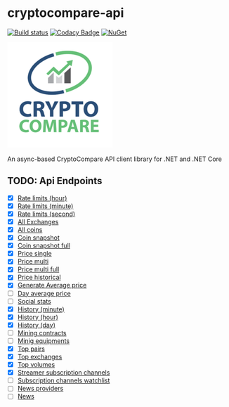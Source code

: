 # cryptocompare-api

[![Build status](https://ci.appveyor.com/api/projects/status/eliq53hhs8rsbq18?svg=true)](https://ci.appveyor.com/project/joancaron/cryptocompare-api)
[![Codacy Badge](https://api.codacy.com/project/badge/Grade/2dec058efba4445ba2af6e0e54308758)](https://www.codacy.com/app/joancaron/cryptocompare-api?utm_source=github.com&utm_medium=referral&utm_content=joancaron/cryptocompare-api&utm_campaign=badger)
[![NuGet](https://img.shields.io/nuget/v/CryptoCompare.svg)]()

![logo](cryptocompare_logo.png)

An async-based CryptoCompare API client library for .NET and .NET Core

## TODO: Api Endpoints

- [x] [Rate limits (hour)](https://min-api.cryptocompare.com/stats/rate/hour/limit)
- [x] [Rate limits (minute)](https://min-api.cryptocompare.com/stats/rate/minute/limit)
- [x] [Rate limits (second)](https://min-api.cryptocompare.com/stats/rate/second/limit)
- [x] [All Exchanges](https://min-api.cryptocompare.com/data/all/exchanges)
- [x] [All coins](https://min-api.cryptocompare.com/data/all/coinlist)
- [x] [Coin snapshot](https://www.cryptocompare.com/api/data/coinsnapshot/?fsym=BTC&tsym=USD)
- [x] [Coin snapshot full](https://www.cryptocompare.com/api/data/coinsnapshotfullbyid/?id=7605)
- [x] [Price single](https://min-api.cryptocompare.com/data/price?fsym=ETH&tsyms=BTC,USD,EUR)
- [x] [Price multi](https://min-api.cryptocompare.com/data/pricemulti?fsyms=ETH,DASH&tsyms=BTC,USD,EUR)
- [x] [Price multi full](https://min-api.cryptocompare.com/data/pricemultifull?fsyms=ETH,DASH&tsyms=BTC,USD,EUR)
- [x] [Price historical](https://min-api.cryptocompare.com/data/pricehistorical?fsym=BTC&tsyms=USD,EUR&ts=1452680400)
- [x] [Generate Average price](https://min-api.cryptocompare.com/data/generateAvg?fsym=BTC&tsym=USD&e=Coinbase,Kraken,Bitstamp,Bitfinex)
- [ ] [Day average price](https://min-api.cryptocompare.com/data/dayAvg?fsym=ETH&tsym=GBP&toTs=1487116800&extraParams=your_app_name)
- [ ] [Social stats](https://www.cryptocompare.com/api/data/socialstats/?id=1182)
- [x] [History (minute)](https://min-api.cryptocompare.com/data/histominute?fsym=BTC&tsym=USD&limit=60&aggregate=3&e=CCCAGG)
- [x] [History (hour)](https://min-api.cryptocompare.com/data/histohour?fsym=BTC&tsym=USD&limit=60&aggregate=3&e=CCCAGG)
- [x] [History (day)](https://min-api.cryptocompare.com/data/histoday?fsym=BTC&tsym=USD&limit=60&aggregate=3&e=CCCAGG)
- [ ] [Mining contracts](https://www.cryptocompare.com/api/data/miningcontracts/)
- [ ] [Minig equipments](https://www.cryptocompare.com/api/data/miningequipment/)
- [x] [Top pairs](https://min-api.cryptocompare.com/data/top/pairs?fsym=ETH)
- [x] [Top exchanges](https://min-api.cryptocompare.com/data/top/exchanges?fsym=BTC&tsym=USD)
- [x] [Top volumes](https://min-api.cryptocompare.com/data/top/volumes?tsym=BTC)
- [x] [Streamer subscription channels](https://min-api.cryptocompare.com/data/subs?fsym=BTC&tsyms=USD)
- [ ] [Subscription channels watchlist](https://min-api.cryptocompare.com/data/subsWatchlist?fsyms=BTC,ETH,XMR,MLN,DASH&tsym=USD&extraParams=your_app_name)
- [ ] [News providers](https://min-api.cryptocompare.com/data/news/providers)
- [ ] [News](https://min-api.cryptocompare.com/data/news/)
